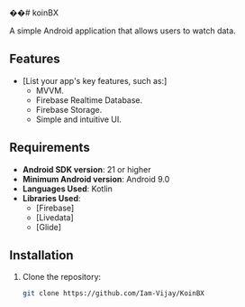 ��#   k o i n B X 
 

 A simple Android application that allows users to watch data. 



## Features

- [List your app's key features, such as:]
  - MVVM.
  - Firebase Realtime Database.
  - Firebase Storage.
  - Simple and intuitive UI.
  

## Requirements

- **Android SDK version**: 21 or higher
- **Minimum Android version**: Android 9.0 
- **Languages Used**: Kotlin
- **Libraries Used**:
  - [Firebase]
  - [Livedata]
  - [Glide]

## Installation

1. Clone the repository:
   ```bash
   git clone https://github.com/Iam-Vijay/KoinBX
